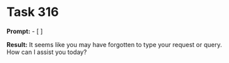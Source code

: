 # Task 316

**Prompt:** - [ ]

**Result:**
It seems like you may have forgotten to type your request or query. How can I assist you today?
